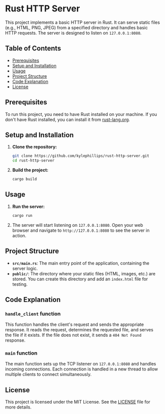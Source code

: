 # Rust HTTP Server

This project implements a basic HTTP server in Rust. It can serve static files (e.g., HTML, PNG, JPEG) from a specified directory and handles basic HTTP requests. The server is designed to listen on `127.0.0.1:8080`.

## Table of Contents

- [Prerequisites](#prerequisites)
- [Setup and Installation](#setup-and-installation)
- [Usage](#usage)
- [Project Structure](#project-structure)
- [Code Explanation](#code-explanation)
- [License](#license)

## Prerequisites

To run this project, you need to have Rust installed on your machine. If you don't have Rust installed, you can install it from [rust-lang.org](https://www.rust-lang.org/).

## Setup and Installation

1. **Clone the repository:**
   ```sh
   git clone https://github.com/kylephillips/rust-http-server.git
   cd rust-http-server
   ```

2. **Build the project:**
   ```sh
   cargo build
   ```

## Usage

1. **Run the server:**
   ```sh
   cargo run
   ```

2. The server will start listening on `127.0.0.1:8080`. Open your web browser and navigate to `http://127.0.0.1:8080` to see the server in action.

## Project Structure

- **`src/main.rs`**: The main entry point of the application, containing the server logic.
- **`public/`**: The directory where your static files (HTML, images, etc.) are stored. You can create this directory and add an `index.html` file for testing.

## Code Explanation

### `handle_client` function

This function handles the client's request and sends the appropriate response. It reads the request, determines the requested file, and serves the file if it exists. If the file does not exist, it sends a `404 Not Found` response.

### `main` function

The main function sets up the TCP listener on `127.0.0.1:8080` and handles incoming connections. Each connection is handled in a new thread to allow multiple clients to connect simultaneously.

## License

This project is licensed under the MIT License. See the [LICENSE](LICENSE) file for more details.